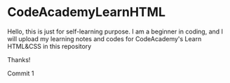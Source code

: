 # CodeAcademyLearnHTML
Hello, this is just for self-learning purpose.
I am a beginner in coding, and I will upload my learning notes and codes for CodeAcademy's Learn HTML&CSS in this repository

Thanks!

Commit 1